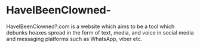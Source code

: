 # HaveIBeenClowned-
HaveIBeenClowned?.com is a website which aims to be a tool which debunks hoaxes spread in the form of text, media, and voice in social media and messaging platforms such as WhatsApp, viber etc.
